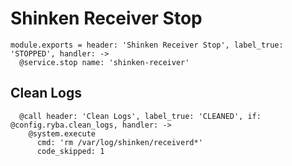 
# Shinken Receiver Stop

    module.exports = header: 'Shinken Receiver Stop', label_true: 'STOPPED', handler: ->
      @service.stop name: 'shinken-receiver'

## Clean Logs

      @call header: 'Clean Logs', label_true: 'CLEANED', if: @config.ryba.clean_logs, handler: ->
        @system.execute
          cmd: 'rm /var/log/shinken/receiverd*'
          code_skipped: 1
